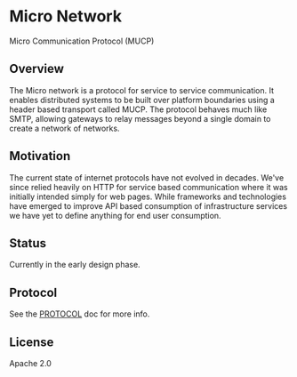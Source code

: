 # Micro Network

Micro Communication Protocol (MUCP)

## Overview

The Micro network is a protocol for service to service communication. 
It enables distributed systems to be built over platform boundaries using 
a header based transport called MUCP. The protocol behaves much like SMTP, 
allowing gateways to relay messages beyond a single domain to create a 
network of networks. 

## Motivation

The current state of internet protocols have not evolved in decades. We've
since relied heavily on HTTP for service based communication where it was 
initially intended simply for web pages. While frameworks and technologies 
have emerged to improve API based consumption of infrastructure services 
we have yet to define anything for end user consumption.

## Status

Currently in the early design phase.

## Protocol

See the [PROTOCOL](PROTOCOL.md) doc for more info.

## License

Apache 2.0
